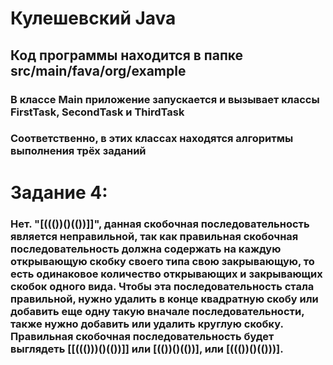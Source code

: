 # Кулешевский Java
## **Код программы находится в папке src/main/fava/org/example**
### **В классе Main приложение запускается и вызывает классы FirstTask, SecondTask и ThirdTask**
### **Соответственно, в этих классах находятся алгоритмы выполнения трёх заданий**

# Задание 4:
### **Нет. "[((())()(())]]", данная скобочная последовательность является неправильной, так как правильная скобочная последовательность должна содержать на каждую открывающую скобку своего типа свою закрывающую, то есть одинаковое количество открывающих и закрывающих скобок одного вида. Чтобы эта последовательность стала правильной, нужно удалить в конце квадратную скобу или добавить еще одну такую вначале последовательности, также нужно добавить или удалить круглую скобку. Правильная скобочная последовательность будет выглядеть [[((()))()(())]] или [(())()(())], или [((())()(()))].**
